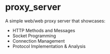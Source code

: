 # proxy_server

A simple web/web proxy server that showcases:

- HTTP Methods and Messages
- Socket Programming
- Connection Management
- Protocol Implementation & Analysis

